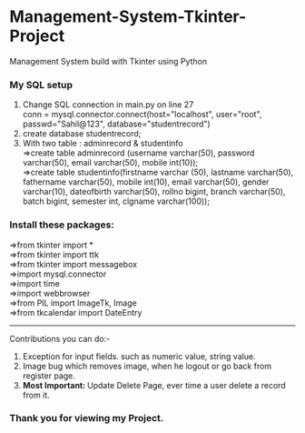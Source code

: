 # Management-System-Tkinter-Project
Management System build with Tkinter using Python

<h3>My SQL setup </h3>
<ol>
  <li>Change SQL connection in main.py on line 27<br>
  conn = mysql.connector.connect(host="localhost", user="root", passwd="Sahil@123", database="studentrecord")</li>
  <li>create database studentrecord;</li>
  <li>With two table : adminrecord & studentinfo<br>
  =>create table adminrecord (username varchar(50), password varchar(50), email varchar(50), mobile int(10));<br>
  =>create table studentinfo(firstname varchar (50), lastname varchar(50), fathername varchar(50), mobile int(10), email varchar(50), gender varchar(10), dateofbirth varchar(50), rollno bigint, branch varchar(50), batch bigint, semester int, clgname varchar(100));</li>
</ol>

<h3>Install these packages:</h3>
=>from tkinter import *<br>
=>from tkinter import ttk<br>
=>from tkinter import messagebox<br>
=>import mysql.connector<br>
=>import time<br>
=>import webbrowser<br>
=>from PIL import ImageTk, Image<br>
=>from tkcalendar import DateEntry<br>

<hr>Contributions you can do:-</hr>
<ol>
  <li>Exception for input fields. such as numeric value, string value.</li>
  <li>Image bug which removes image, when he logout or go back from register page.</li>
  <li><b>Most Important: </b>Update Delete Page, ever time a user delete a record from it.</li>
 </ol>

<h3>Thank you for viewing my Project.</h3>
